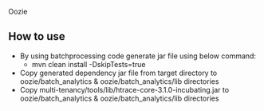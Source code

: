 Oozie


How to use
------------
- By using batchprocessing code generate jar file using below command:
	-  mvn clean install -DskipTests=true
- Copy generated dependency jar file from target directory to oozie/batch_analytics & oozie/batch_analytics/lib directories
- Copy multi-tenancy/tools/lib/htrace-core-3.1.0-incubating.jar to oozie/batch_analytics & oozie/batch_analytics/lib directories
